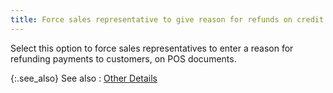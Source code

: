 ```yaml
---
title: Force sales representative to give reason for refunds on credit documents at POS
---
```



Select this option to force sales representatives to enter a reason  for refunding payments to customers, on POS documents.


{:.see_also}
See also
: [Other  Details](JavaScript:RelatedTopics1.Click())<!--Metadata type="DesignerControl" startspan
<object CLASSID="clsid:ADB880A6-D8FF-11CF-9377-00AA003B7A11"
	ID=RelatedTopics1
	TYPE="application/x-oleobject">
</object>-->

<object classid="clsid:ADB880A6-D8FF-11CF-9377-00AA003B7A11" id="RelatedTopics1" type="application/x-oleobject"> 
 <param name="Command" value="Related Topics">
<param name="Window" value="second">
<param name="Item1" value="Other 
Details;{{site.bp_chm}}/misc/othersothers_tab_misc_tab_flow_control_set_up_dialog_box_business_processes.html">
</object><!--Metadata type="DesignerControl" endspan-->
